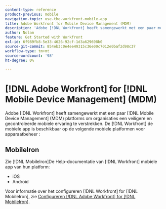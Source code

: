 ```yaml
---
content-type: reference
product-previous: mobile
navigation-topic: use-the-workfront-mobile-app
title: Adobe Workfront for Mobile Device Management (MDM)
description: 'Adobe [!DNL Workfront] heeft samengewerkt met een paar mobiele platforms van het Beheer van het Apparaat (MDM) om organisaties een veiligere en gecontroleerde mobiele ervaring te verstrekken. De mobiele app van Workfront is beschikbaar op de volgende mobiele platformen voor apparaatbeheer: BEWERK ME.'
author: Nolan
feature: Get Started with Workfront
exl-id: 6f989fb8-5e33-4626-92cf-1d3a629698b0
source-git-commit: 854eb3c0e4ee49315c36e00c7012e0baf2d98c37
workflow-type: tm+mt
source-wordcount: '98'
ht-degree: 0%

---
```


# [!DNL Adobe Workfront] for [!DNL Mobile Device Management] (MDM)

Adobe [!DNL Workfront] heeft samengewerkt met een paar [!DNL Mobile Device Management] (MDM) platforms om organisaties een veiligere en gecontroleerde mobiele ervaring te verstrekken. De [!DNL Workfront] de mobiele app is beschikbaar op de volgende mobiele platformen voor apparaatbeheer :

## MobileIron

Zie [!DNL MobileIron]De Help-documentatie van [!DNL Workfront] mobiele app van hun platform:

* iOS
* Android

Voor informatie over het configureren [!DNL Workfront] for [!DNL MobileIron], zie [Configureren [!DNL Adobe Workfront] for [!DNL MobileIron]](../../../workfront-basics/mobile-apps/using-the-workfront-mobile-app/wf-mobileiron-configs.md).

<!--
<h2 data-mc-conditions="QuicksilverOrClassic.Draft mode">Blackberry Dynamics</h2>
-->

<!--
<p data-mc-conditions="QuicksilverOrClassic.Draft mode">See Blackberry Dynamics' help documentation to install the Workfront mobile app from their platform:</p>
-->

<!--
<ul data-mc-conditions="QuicksilverOrClassic.Draft mode">
<li>iOS</li>
<li>Android</li>
</ul>
-->

